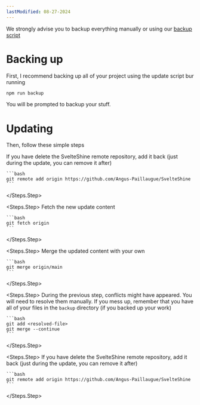 ```yaml
---
lastModified: 08-27-2024
---
```


<script>
  import { Steps, Note } from "$lib/components"
</script>

<Note type="warning">

We strongly advise you to backup everything manually or using our [backup script](#backing-up)
</Note>

# Backing up

First, I recommend backing up all of your project using the update script bur running

```bash
npm run backup
```

You will be prompted to backup your stuff.


# Updating

Then, follow these simple steps

<Steps>
  <Steps.Step>
    If you have delete the SvelteShine remote repository, add it back (just during the update, you can remove it after)

    ```bash
    git remote add origin https://github.com/Angus-Paillaugue/SvelteShine
    ```
  </Steps.Step>

  <Steps.Step>
    Fetch the new update content

    ```bash
    git fetch origin
    ```
  </Steps.Step>

  <Steps.Step>
    Merge the updated content with your own

    ```bash
    git merge origin/main
    ```
  </Steps.Step>

  <Steps.Step>
    During the previous step, conflicts might have appeared. You will need to resolve them manually. If you mess up, remember that you have all of your files in the `backup` directory (if you backed up your work)

    ```bash
    git add <resolved-file>
    git merge --continue
    ```
  </Steps.Step>

  <Steps.Step>
    If you have delete the SvelteShine remote repository, add it back (just during the update, you can remove it after)

    ```bash
    git remote add origin https://github.com/Angus-Paillaugue/SvelteShine
    ```
  </Steps.Step>
</Steps>
